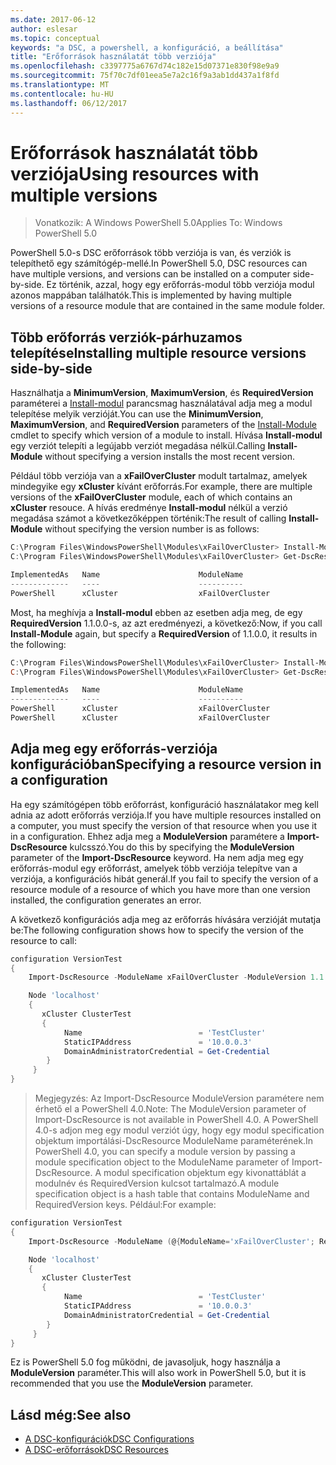 ```yaml
---
ms.date: 2017-06-12
author: eslesar
ms.topic: conceptual
keywords: "a DSC, a powershell, a konfiguráció, a beállítása"
title: "Erőforrások használatát több verziója"
ms.openlocfilehash: c3397775a6767d74c182e15d07371e830f98e9a9
ms.sourcegitcommit: 75f70c7df01eea5e7a2c16f9a3ab1dd437a1f8fd
ms.translationtype: MT
ms.contentlocale: hu-HU
ms.lasthandoff: 06/12/2017
---
```

# <a name="using-resources-with-multiple-versions"></a><span data-ttu-id="4adca-103">Erőforrások használatát több verziója</span><span class="sxs-lookup"><span data-stu-id="4adca-103">Using resources with multiple versions</span></span>

> <span data-ttu-id="4adca-104">Vonatkozik: A Windows PowerShell 5.0</span><span class="sxs-lookup"><span data-stu-id="4adca-104">Applies To: Windows PowerShell 5.0</span></span>

<span data-ttu-id="4adca-105">PowerShell 5.0-s DSC erőforrások több verziója is van, és verziók is telepíthető egy számítógép-mellé.</span><span class="sxs-lookup"><span data-stu-id="4adca-105">In PowerShell 5.0, DSC resources can have multiple versions, and versions can be installed on a computer side-by-side.</span></span> <span data-ttu-id="4adca-106">Ez történik, azzal, hogy egy erőforrás-modul több verziója modul azonos mappában találhatók.</span><span class="sxs-lookup"><span data-stu-id="4adca-106">This is implemented by having multiple versions of a resource module that are contained in the same module folder.</span></span>

## <a name="installing-multiple-resource-versions-side-by-side"></a><span data-ttu-id="4adca-107">Több erőforrás verziók-párhuzamos telepítése</span><span class="sxs-lookup"><span data-stu-id="4adca-107">Installing multiple resource versions side-by-side</span></span>

<span data-ttu-id="4adca-108">Használhatja a **MinimumVersion**, **MaximumVersion**, és **RequiredVersion** paraméterei a [Install-modul](https://technet.microsoft.com/en-us/library/dn807162.aspx) parancsmag használatával adja meg a modul telepítése melyik verzióját.</span><span class="sxs-lookup"><span data-stu-id="4adca-108">You can use the **MinimumVersion**, **MaximumVersion**, and **RequiredVersion** parameters of the [Install-Module](https://technet.microsoft.com/en-us/library/dn807162.aspx) cmdlet to specify which version of a module to install.</span></span> <span data-ttu-id="4adca-109">Hívása **Install-modul** egy verziót telepíti a legújabb verziót megadása nélkül.</span><span class="sxs-lookup"><span data-stu-id="4adca-109">Calling **Install-Module** without specifying a version installs the most recent version.</span></span>

<span data-ttu-id="4adca-110">Például több verziója van a **xFailOverCluster** modult tartalmaz, amelyek mindegyike egy **xCluster** kívánt erőforrás.</span><span class="sxs-lookup"><span data-stu-id="4adca-110">For example, there are multiple versions of the **xFailOverCluster** module, each of which contains an **xCluster** resouce.</span></span> <span data-ttu-id="4adca-111">A hívás eredménye **Install-modul** nélkül a verzió megadása számot a következőképpen történik:</span><span class="sxs-lookup"><span data-stu-id="4adca-111">The result of calling **Install-Module** without specifying the version number is as follows:</span></span>

```powershell
C:\Program Files\WindowsPowerShell\Modules\xFailOverCluster> Install-Module xFailOverCluster
C:\Program Files\WindowsPowerShell\Modules\xFailOverCluster> Get-DscResource xCluster

ImplementedAs   Name                      ModuleName                     Version    Properties
-------------   ----                      ----------                     -------    ----------
PowerShell      xCluster                  xFailOverCluster               1.2.0.0    {DomainAdministratorCredential, ...
```

<span data-ttu-id="4adca-112">Most, ha meghívja a **Install-modul** ebben az esetben adja meg, de egy **RequiredVersion** 1.1.0.0-s, az azt eredményezi, a következő:</span><span class="sxs-lookup"><span data-stu-id="4adca-112">Now, if you call **Install-Module** again, but specify a **RequiredVersion** of 1.1.0.0, it results in the following:</span></span>

```powershell
C:\Program Files\WindowsPowerShell\Modules\xFailOverCluster> Install-Module xFailOverCluster -RequiredVersion 1.1
C:\Program Files\WindowsPowerShell\Modules\xFailOverCluster> Get-DscResource xCluster

ImplementedAs   Name                      ModuleName                     Version    Properties
-------------   ----                      ----------                     -------    ----------
PowerShell      xCluster                  xFailOverCluster               1.1        {DomainAdministratorCredential, Name, ...
PowerShell      xCluster                  xFailOverCluster               1.2.0.0    {DomainAdministratorCredential, Name, ...
```

## <a name="specifying-a-resource-version-in-a-configuration"></a><span data-ttu-id="4adca-113">Adja meg egy erőforrás-verziója konfigurációban</span><span class="sxs-lookup"><span data-stu-id="4adca-113">Specifying a resource version in a configuration</span></span>

<span data-ttu-id="4adca-114">Ha egy számítógépen több erőforrást, konfiguráció használatakor meg kell adnia az adott erőforrás verziója.</span><span class="sxs-lookup"><span data-stu-id="4adca-114">If you have multiple resources installed on a computer, you must specify the version of that resource when you use it in a configuration.</span></span> <span data-ttu-id="4adca-115">Ehhez adja meg a **ModuleVersion** paramétere a **Import-DscResource** kulcsszó.</span><span class="sxs-lookup"><span data-stu-id="4adca-115">You do this by specifying the **ModuleVersion** parameter of the **Import-DscResource** keyword.</span></span> <span data-ttu-id="4adca-116">Ha nem adja meg egy erőforrás-modul egy erőforrást, amelyek több verziója telepítve van a verziója, a konfigurációs hibát generál.</span><span class="sxs-lookup"><span data-stu-id="4adca-116">If you fail to specify the version of a resource module of a resource of which you have more than one version installed, the configuration generates an error.</span></span>

<span data-ttu-id="4adca-117">A következő konfigurációs adja meg az erőforrás hívására verzióját mutatja be:</span><span class="sxs-lookup"><span data-stu-id="4adca-117">The following configuration shows how to specify the version of the resource to call:</span></span>

```powershell
configuration VersionTest
{
    Import-DscResource -ModuleName xFailOverCluster -ModuleVersion 1.1

    Node 'localhost'
    {
       xCluster ClusterTest
       {
            Name                          = 'TestCluster'
            StaticIPAddress               = '10.0.0.3'
            DomainAdministratorCredential = Get-Credential
        }
     }
}     
```

><span data-ttu-id="4adca-118">Megjegyzés: Az Import-DscResource ModuleVersion paramétere nem érhető el a PowerShell 4.0.</span><span class="sxs-lookup"><span data-stu-id="4adca-118">Note: The ModuleVersion parameter of Import-DscResource is not available in PowerShell 4.0.</span></span> <span data-ttu-id="4adca-119">A PowerShell 4.0-s adjon meg egy modul verziót úgy, hogy egy modul specification objektum importálási-DscResource ModuleName paraméterének.</span><span class="sxs-lookup"><span data-stu-id="4adca-119">In PowerShell 4.0, you can specify a module version by passing a module specification object to the ModuleName parameter of Import-DscResource.</span></span> <span data-ttu-id="4adca-120">A modul specification objektum egy kivonattáblát a modulnév és RequiredVersion kulcsot tartalmazó.</span><span class="sxs-lookup"><span data-stu-id="4adca-120">A module specification object is a hash table that contains ModuleName and RequiredVersion  keys.</span></span> <span data-ttu-id="4adca-121">Például:</span><span class="sxs-lookup"><span data-stu-id="4adca-121">For example:</span></span>

```powershell
configuration VersionTest
{
    Import-DscResource -ModuleName (@{ModuleName='xFailOverCluster'; RequiredVersion='1.1'} )

    Node 'localhost'
    {
       xCluster ClusterTest
       {
            Name                          = 'TestCluster'
            StaticIPAddress               = '10.0.0.3'
            DomainAdministratorCredential = Get-Credential
        }
     }
}     
```

<span data-ttu-id="4adca-122">Ez is PowerShell 5.0 fog működni, de javasoljuk, hogy használja a **ModuleVersion** paraméter.</span><span class="sxs-lookup"><span data-stu-id="4adca-122">This will also work in PowerShell 5.0, but it is recommended that you use the **ModuleVersion** parameter.</span></span>

## <a name="see-also"></a><span data-ttu-id="4adca-123">Lásd még:</span><span class="sxs-lookup"><span data-stu-id="4adca-123">See also</span></span>
* [<span data-ttu-id="4adca-124">A DSC-konfigurációk</span><span class="sxs-lookup"><span data-stu-id="4adca-124">DSC Configurations</span></span>](configurations.md)
* [<span data-ttu-id="4adca-125">A DSC-erőforrások</span><span class="sxs-lookup"><span data-stu-id="4adca-125">DSC Resources</span></span>](resources.md)

